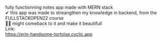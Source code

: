 fully functionning notes app made with MERN stack <br/>
✔ this app was made to streangthen my knowledge in backend, from the FULLSTACKOPEN22 course <br/>
🤷‍♂️ might comeback to it and make it beautifull <br/>
Link: <br/>
https://erin-handsome-tortoise.cyclic.app
